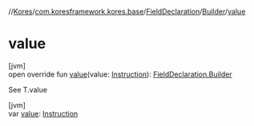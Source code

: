 //[Kores](../../../../index.md)/[com.koresframework.kores.base](../../index.md)/[FieldDeclaration](../index.md)/[Builder](index.md)/[value](value.md)

# value

[jvm]\
open override fun [value](value.md)(value: [Instruction](../../../com.koresframework.kores/-instruction/index.md)): [FieldDeclaration.Builder](index.md)

See T.value

[jvm]\
var [value](value.md): [Instruction](../../../com.koresframework.kores/-instruction/index.md)
